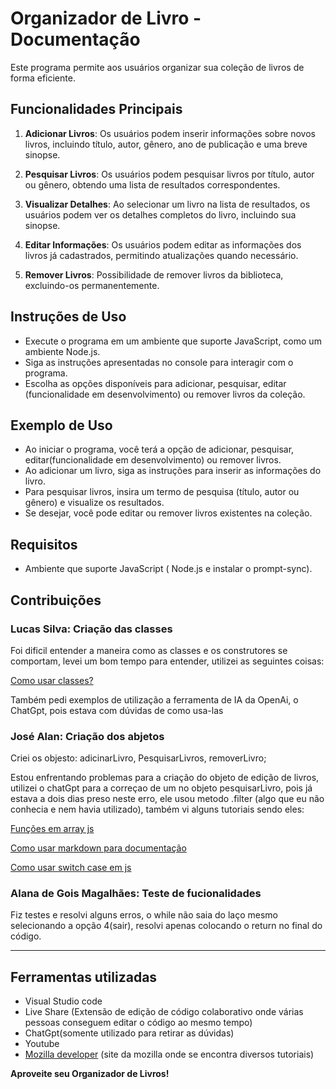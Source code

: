 # Organizador de Livro - Documentação

Este programa permite aos usuários organizar sua coleção de livros de forma eficiente.

## Funcionalidades Principais

1. **Adicionar Livros**: Os usuários podem inserir informações sobre novos livros, incluindo título, autor, gênero, ano de publicação e uma breve sinopse.

2. **Pesquisar Livros**: Os usuários podem pesquisar livros por título, autor ou gênero, obtendo uma lista de resultados correspondentes.

3. **Visualizar Detalhes**: Ao selecionar um livro na lista de resultados, os usuários podem ver os detalhes completos do livro, incluindo sua sinopse.

4. **Editar Informações**: Os usuários podem editar as informações dos livros já cadastrados, permitindo atualizações quando necessário.

5. **Remover Livros**: Possibilidade de remover livros da biblioteca, excluindo-os permanentemente.


## Instruções de Uso

- Execute o programa em um ambiente que suporte JavaScript, como um ambiente Node.js.
- Siga as instruções apresentadas no console para interagir com o programa.
- Escolha as opções disponíveis para adicionar, pesquisar, editar (funcionalidade em desenvolvimento) ou remover livros da coleção.


## Exemplo de Uso

- Ao iniciar o programa, você terá a opção de adicionar, pesquisar, editar(funcionalidade em desenvolvimento) ou remover livros.
- Ao adicionar um livro, siga as instruções para inserir as informações do livro.
- Para pesquisar livros, insira um termo de pesquisa (título, autor ou gênero) e visualize os resultados.
- Se desejar, você pode editar ou remover livros existentes na coleção.

## Requisitos

- Ambiente que suporte JavaScript ( Node.js e instalar o prompt-sync).

## Contribuições

### Lucas Silva: Criação das classes

Foi dificil entender a maneira como as classes e os construtores se comportam, levei um bom tempo para entender, utilizei as seguintes coisas:

[Como usar classes?](https://developer.mozilla.org/pt-BR/docs/Web/JavaScript/Reference/Classes)

Também pedi exemplos de utilização a ferramenta de IA da OpenAi, o ChatGpt, pois estava com dúvidas de como usa-las


### José Alan: Criação dos abjetos

Criei os objesto: adicinarLivro, PesquisarLivros, removerLivro;

Estou enfrentando problemas para a criação do objeto de edição de livros, utilizei o chatGpt para a correçao de um no objeto pesquisarLivro, pois já estava a dois dias preso neste erro, ele usou metodo .filter (algo que eu não conhecia e nem havia utilizado), também vi alguns tutoriais sendo eles:

[Funções em array js](https://www.youtube.com/watch?v=-f5E5Lhocuo)

[Como usar markdown para documentação](https://www.youtube.com/watch?v=Gcb60rPbnKA)

[Como usar switch case em js](https://www.youtube.com/watch?v=EEStcIe8rAM)

### Alana de Gois Magalhães: Teste de fucionalidades


Fiz testes e resolvi alguns erros, o while  não saia do laço mesmo selecionando a opção 4(sair), resolvi apenas colocando o return no final do código.

---

## Ferramentas utilizadas

- Visual Studio code
- Live Share (Extensão de edição de código colaborativo onde várias pessoas conseguem editar o código ao mesmo tempo)
- ChatGpt(somente utilizado para retirar as dúvidas)
- Youtube 
- [Mozilla developer](https://developer.mozilla.org/pt-BR/) (site da mozilla onde se encontra diversos tutoriais)


**Aproveite seu Organizador de Livros!**

